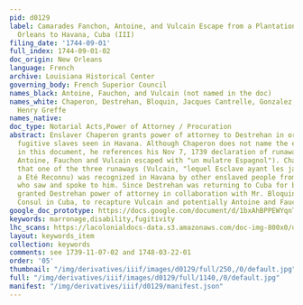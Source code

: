 ```yaml
---
pid: d0129
label: Camarades Fanchon, Antoine, and Vulcain Escape from a Plantation below New
  Orleans to Havana, Cuba (III)
filing_date: '1744-09-01'
full_index: 1744-09-01-02
doc_origin: New Orleans
language: French
archive: Louisiana Historical Center
governing_body: French Superior Council
names_black: Antoine, Fauchon, and Vulcain (not named in the doc)
names_white: Chaperon, Destrehan, Bloquin, Jacques Cantrelle, Gonzalez, Augustin Chantalou,
  Henry Greffe
names_native:
doc_type: Notarial Acts,Power of Attorney / Procuration
abstract: Enslaver Chaperon grants power of attorney to Destrehan in order to recapture
  fugitive slaves seen in Havana. Although Chaperon does not name the enslaved people
  in this document, he references his Nov 7, 1739 declaration of runaway slaves (when
  Antoine, Fauchon and Vulcain escaped with "un mulatre Espagnol"). Chaperon declared
  that one of the three runaways (Vulcain, "lequel Esclave ayant les jambes coupee
  a Eté Reconnu) was recognized in Havana by other enslaved people from Louisiana
  who saw and spoke to him. Since Destrehan was returning to Cuba for business, Chaperon
  granted Destrehan power of attorney in collaboration with Mr. Bloquin, the French
  Consul in Cuba, to recapture Vulcain and potentially Antoine and Fauchon.
google_doc_prototype: https://docs.google.com/document/d/1bxAhBPPEWYqnTQLh_2T2AJHpfZDgEKM6CWE9fqrEIJg/edit?usp=share_link
keywords: marronage,disability,fugitivity
lhc_scans: https://lacolonialdocs-data.s3.amazonaws.com/doc-img-800x0/doc-img-145195.jpg
layout: keywords_item
collection: keywords
comments: see 1739-11-07-02 and 1748-03-22-01
order: '05'
thumbnail: "/img/derivatives/iiif/images/d0129/full/250,/0/default.jpg"
full: "/img/derivatives/iiif/images/d0129/full/1140,/0/default.jpg"
manifest: "/img/derivatives/iiif/d0129/manifest.json"
---
```

